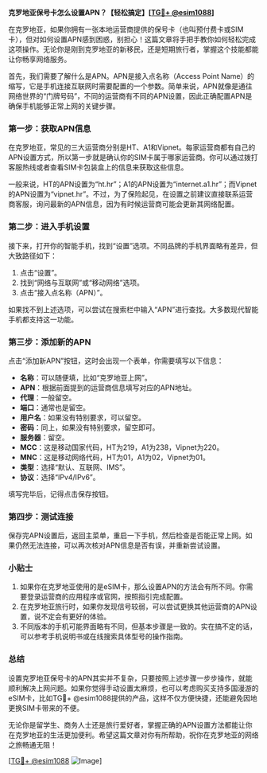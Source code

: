 **克罗地亚保号卡怎么设置APN？【轻松搞定】[[TG💪+ @esim1088](https://t.me/s/esim1088)]**

在克罗地亚，如果你拥有一张本地运营商提供的保号卡（也叫预付费卡或SIM卡），但对如何设置APN感到困惑，别担心！这篇文章将手把手教你如何轻松完成这项操作。无论你是刚到克罗地亚的新移民，还是短期旅行者，掌握这个技能都能让你畅享网络服务。

首先，我们需要了解什么是APN。APN是接入点名称（Access Point Name）的缩写，它是手机连接互联网时需要配置的一个参数。简单来说，APN就像是通往网络世界的“门牌号码”，不同的运营商有不同的APN设置，因此正确配置APN是确保手机能够正常上网的关键步骤。

### **第一步：获取APN信息**
在克罗地亚，常见的三大运营商分别是HT、A1和Vipnet。每家运营商都有自己的APN设置方式，所以第一步就是确认你的SIM卡属于哪家运营商。你可以通过拨打客服热线或者查看SIM卡包装盒上的信息来获取这些信息。

一般来说，HT的APN设置为“ht.hr”；A1的APN设置为“internet.a1.hr”；而Vipnet的APN设置为“vipnet.hr”。不过，为了保险起见，在设置之前建议直接联系运营商客服，询问最新的APN信息，因为有时候运营商可能会更新其网络配置。

### **第二步：进入手机设置**
接下来，打开你的智能手机，找到“设置”选项。不同品牌的手机界面略有差异，但大致路径如下：
1. 点击“设置”。
2. 找到“网络与互联网”或“移动网络”选项。
3. 点击“接入点名称（APN）”。

如果找不到上述选项，可以尝试在搜索栏中输入“APN”进行查找。大多数现代智能手机都支持这一功能。

### **第三步：添加新的APN**
点击“添加新APN”按钮，这时会出现一个表单，你需要填写以下信息：

- **名称**：可以随便填，比如“克罗地亚上网”。
- **APN**：根据前面提到的运营商信息填写对应的APN地址。
- **代理**：一般留空。
- **端口**：通常也是留空。
- **用户名**：如果没有特别要求，可以留空。
- **密码**：同上，如果没有特别要求，留空即可。
- **服务器**：留空。
- **MCC**：这是移动国家代码，HT为219，A1为238，Vipnet为220。
- **MNC**：这是移动网络代码，HT为01，A1为02，Vipnet为01。
- **类型**：选择“默认、互联网、IMS”。
- **协议**：选择“IPv4/IPv6”。

填写完毕后，记得点击保存按钮。

### **第四步：测试连接**
保存完APN设置后，返回主菜单，重启一下手机，然后检查是否能正常上网。如果仍然无法连接，可以再次核对APN信息是否有误，并重新尝试设置。

### **小贴士**
1. 如果你在克罗地亚使用的是eSIM卡，那么设置APN的方法会有所不同。你需要登录运营商的应用程序或官网，按照指引完成配置。
2. 在克罗地亚旅行时，如果你发现信号较弱，可以尝试更换其他运营商的APN设置，说不定会有更好的体验。
3. 不同版本的手机可能界面略有不同，但基本步骤是一致的。实在搞不定的话，可以参考手机说明书或在线搜索具体型号的操作指南。

### **总结**
设置克罗地亚保号卡的APN其实并不复杂，只要按照上述步骤一步步操作，就能顺利解决上网问题。如果你觉得手动设置太麻烦，也可以考虑购买支持多国漫游的eSIM卡，比如TG💪+ @esim1088提供的产品，这样不仅方便快捷，还能避免因地更换SIM卡带来的不便。

无论你是留学生、商务人士还是旅行爱好者，掌握正确的APN设置方法都能让你在克罗地亚的生活更加便利。希望这篇文章对你有所帮助，祝你在克罗地亚的网络之旅畅通无阻！

[[TG💪+ @esim1088](https://t.me/s/esim1088) ![Image](https://i.postimg.cc/4NQfJmqS/Snipaste-2025-05-13-00-14-12.png)]